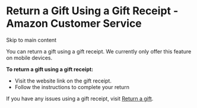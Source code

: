 # Return a Gift Using a Gift Receipt - Amazon Customer Service
Skip to main content

You can return a gift using a gift receipt. We currently only offer this feature on mobile devices.

**To return a gift using a gift receipt:**

*   Visit the website link on the gift receipt.
*   Follow the instructions to complete your return

If you have any issues using a gift receipt, visit [Return a gift](https://www.amazon.com/gp/help/customer/display.html?nodeId=GMTDJ6XPUMN7NWNB).
